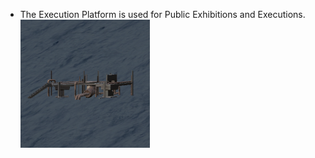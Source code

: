 - The Execution Platform is used for Public Exhibitions and Executions.
![](../assets/images/executionplatform.png)